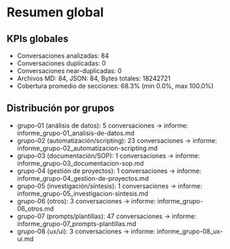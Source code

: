 # Resumen global
## KPIs globales
- Conversaciones analizadas: 84
- Conversaciones duplicadas: 0
- Conversaciones near-duplicadas: 0
- Archivos MD: 84, JSON: 84, Bytes totales: 18242721
- Cobertura promedio de secciones: 68.3% (min 0.0%, max 100.0%)
## Distribución por grupos
- grupo-01 (análisis de datos): 5 conversaciones → informe: informe_grupo-01_analisis-de-datos.md
- grupo-02 (automatización/scripting): 23 conversaciones → informe: informe_grupo-02_automatizacion-scripting.md
- grupo-03 (documentación/SOP): 1 conversaciones → informe: informe_grupo-03_documentacion-sop.md
- grupo-04 (gestión de proyectos): 1 conversaciones → informe: informe_grupo-04_gestion-de-proyectos.md
- grupo-05 (investigación/síntesis): 1 conversaciones → informe: informe_grupo-05_investigacion-sintesis.md
- grupo-06 (otros): 3 conversaciones → informe: informe_grupo-06_otros.md
- grupo-07 (prompts/plantillas): 47 conversaciones → informe: informe_grupo-07_prompts-plantillas.md
- grupo-08 (ux/ui): 3 conversaciones → informe: informe_grupo-08_ux-ui.md
